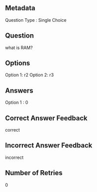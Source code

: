## Metadata
Question Type : Single Choice

## Question
what is RAM?

## Options
Option 1: r2
Option 2: r3

## Answers
Option 1 : 0

## Correct Answer Feedback
correct

## Incorrect Answer Feedback
incorrect

## Number of Retries
0

